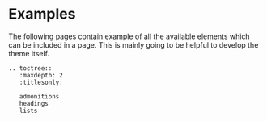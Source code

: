 # Examples

The following pages contain example of all the available elements which can be included in a page.
This is mainly going to be helpful to develop the theme itself.



```eval_rst
.. toctree::
   :maxdepth: 2
   :titlesonly:

   admonitions
   headings
   lists
```